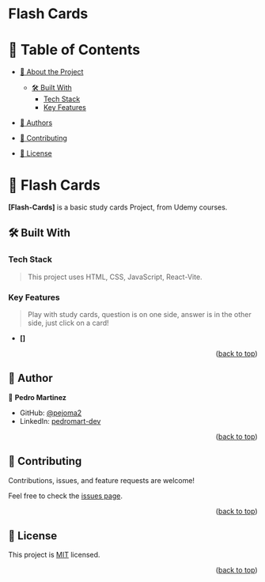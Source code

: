 # Flash Cards
<a name="readme-top"></a>




<!-- TABLE OF CONTENTS -->

# 📗 Table of Contents

- [📖 About the Project](#about-project)
  - [🛠 Built With](#built-with)
    - [Tech Stack](#tech-stack)
    - [Key Features](#key-features)


- [👥 Authors](#authors)
- [🤝 Contributing](#contributing)
- [📝 License](#license)

<!-- PROJECT DESCRIPTION -->

# 📖 Flash Cards <a name="about-project"></a>



**[Flash-Cards]** is a basic study cards Project, from Udemy courses.

## 🛠 Built With <a name="built-with"></a>

### Tech Stack <a name="tech-stack"></a>

> This project uses HTML, CSS, JavaScript, React-Vite.



<!-- Features -->

### Key Features <a name="key-features"></a>

> Play with study cards, question is on one side, answer is in the other side, just click on a card!

- **[]**


<p align="right">(<a href="#readme-top">back to top</a>)</p>









<!-- AUTHORS -->

## 👥 Author <a name="authors"></a>



👤 **Pedro Martinez**

- GitHub: [@pejoma2](https://github.com/Pejoma2)
- LinkedIn: [pedromart-dev](https://www.linkedin.com/in/pedromart-dev/)



<p align="right">(<a href="#readme-top">back to top</a>)</p>





<!-- CONTRIBUTING -->

## 🤝 Contributing <a name="contributing"></a>

Contributions, issues, and feature requests are welcome!

Feel free to check the [issues page](https://https://github.com/Pejoma2/flahs-cards/issues).

<p align="right">(<a href="#readme-top">back to top</a>)</p>

<!-- SUPPORT -->










## 📝 License <a name="license"></a>

This project is [MIT](https://github.com/Pejoma2/Hello-Microverse/blob/main/LICENSE.md) licensed.



<p align="right">(<a href="#readme-top">back to top</a>)</p>
